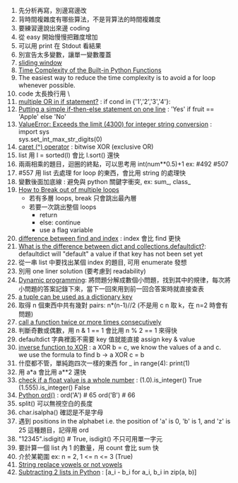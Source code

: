 1. 先分析再寫，別邊寫邊改</br>
2. 背時間複雜度有哪些算法，不是背算法的時間複雜度</br>
3. 要練習邊說出來邊 coding</br>
4. 從 easy 開始慢慢把難度增加</br>
5. 可以用 print 在 Stdout 看結果</br>
6. 別宣告太多變數，讓單一變數覆蓋</br>
7. [sliding window](https://www.geeksforgeeks.org/window-sliding-technique/)</br>
8. [Time Complexity of the Built-in Python Functions](https://medium.com/@nedspnt/how-to-make-your-code-run-faster-time-complexity-of-the-built-in-python-functions-38a415008fa2)</br>
9. The easiest way to reduce the time complexity is to avoid a for loop whenever possible.</br>
10. code 太長換行用 \
11. [multiple OR in if statement?](https://stackoverflow.com/questions/17615020/what-is-the-best-approach-in-python-multiple-or-or-in-in-if-statement) : if cond in {'1','2','3','4'}:
12. [Putting a simple if-then-else statement on one line](https://stackoverflow.com/questions/2802726/putting-a-simple-if-then-else-statement-on-one-line) : 'Yes' if fruit == 'Apple' else 'No'</br>
13. [ValueError: Exceeds the limit (4300) for integer string conversion](https://stackoverflow.com/questions/73693104/valueerror-exceeds-the-limit-4300-for-integer-string-conversion) :</br>
   import sys</br>
   sys.set_int_max_str_digits(0)</br>
14. [caret (^) operator](https://stackoverflow.com/questions/2451386/what-does-the-caret-operator-do) : bitwise XOR (exclusive OR)</br>
15. list 用 l = sorted(l) 會比 l.sort() 還快</br>
16. 兩兩相乘的題目，迴圈的終點，可以思考用 int(num**0.5)+1 ex: #492 #507</br>
17. #557 用 list 去處理 for loop 的東西，會比用 string 的處理快</br>
18. 變數後面加底線 : 避免與 python 關鍵字衝突, ex: sum_, class_</br>
19. [How to Break out of multiple loops](https://www.geeksforgeeks.org/how-to-break-out-of-multiple-loops-in-python/?fbclid=IwAR3pOpp323cET1hE3HCNsOWO6sEwOpzrfwQzFpXx4lnzq4L6IN_V9v2OLMQ)
      * 若有多層 loops, break 只會跳出最內層
      * 若要一次跳出整個 loops
         * return
         * else: continue
         * use a flag variable
20. [difference between find and index](https://stackoverflow.com/questions/22190064/difference-between-find-and-index) : index 會比 find 更快
21. [What is the difference between dict and collections.defaultdict?](https://www.google.com/search?q=difference+between+defaultdict+and+dict&rlz=1C1CHBF_zh-TWTW1031TW1031&oq=&gs_lcrp=EgZjaHJvbWUqDAgBECMYJxjqAhiMBDIMCAAQIxgnGOoCGIwEMgwIARAjGCcY6gIYjAQyDAgCECMYJxjqAhiMBDIMCAMQIxgnGOoCGIwEMgwIBBAjGCcY6gIYjAQyDAgFECMYJxjqAhiMBDIMCAYQIxgnGOoCGIwEMgwIBxAjGCcY6gIYjATSAQgzNjAzajBqOagCCLACAQ&sourceid=chrome&ie=UTF-8): defaultdict will "default" a value if that key has not been set yet</br>
22. 從一串 list 中要找出某個 index 的題目, 可用 enumerate 發想</br>
23. 別用 one liner solution (要考慮到 readability)</br>
24. [Dynamic programming](https://medium.com/%E6%8A%80%E8%A1%93%E7%AD%86%E8%A8%98/%E6%BC%94%E7%AE%97%E6%B3%95%E7%AD%86%E8%A8%98%E7%B3%BB%E5%88%97-dynamic-programming-%E5%8B%95%E6%85%8B%E8%A6%8F%E5%8A%83-de980ca4a2d3): 將問題分解成數個小問題，找到其中的規律，每次將小問題的答案記錄下來，當下一回來用到前一回合答案時就直接查表
25. [a tuple can be used as a dictionary key](https://stackoverflow.com/questions/1938614/in-what-case-would-i-use-a-tuple-as-a-dictionary-key)
26. 取得 n 個東西中共有幾對 pairs: n*(n-1)//2 (不是用 c n 取 k，在 n=2 時會有問題)
27. [call a function twice or more times consecutively](https://stackoverflow.com/questions/9047985/how-do-i-call-a-function-twice-or-more-times-consecutively)
28. 判斷奇數或偶數，用 n & 1 == 1 會比用 n % 2 == 1 來得快
29. defaultdict 字典裡面不需要 key 值就能直接 assign key & value
30. [inverse function to XOR](https://stackoverflow.com/questions/14279866/what-is-inverse-function-to-xor) : a XOR b = c, we know the values of a and c. we use the formula to find b -> a XOR c = b
31. 什麼都不管，單純跑四次一樣的東西 for _ in range(4): print(1)
32. 用 a*a 會比用 a**2 還快
33. [check if a float value is a whole number](https://stackoverflow.com/questions/21583758/how-to-check-if-a-float-value-is-a-whole-number) : 
   (1.0).is_integer()
   True
   (1.555).is_integer()
   False
34. [Python ord()](https://www.programiz.com/python-programming/methods/built-in/ord) : ord('A') # 65  ord('B') # 66
35. split() 可以無視空白的長度
36. char.isalpha() 確認是不是字母
37. 遇到 positions in the alphabet i.e. the position of 'a' is 0, 'b' is 1, and 'z' is 25 這種題目，記得用 ord
38. "12345".isdigit() # True, isdigit() 不只可用單一字元
39. 要計算一個 list 內 1 的數量，用 count 會比 sum 快
40. 介於某範圍 ex: n = 2, 1 <= n <= 3 (True)
41. [String replace vowels or not vowels](https://stackoverflow.com/questions/7301292/string-replace-vowels-in-python)
42. [Subtracting 2 lists in Python](https://stackoverflow.com/questions/534855/subtracting-2-lists-in-python) : [a_i - b_i for a_i, b_i in zip(a, b)]
